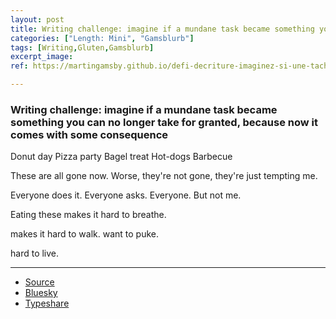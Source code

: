 ```yaml
---
layout: post
title: Writing challenge: imagine if a mundane task became something you can no longer take for granted, because now it comes with some consequence
categories: ["Length: Mini", "Gamsblurb"]
tags: [Writing,Gluten,Gamsblurb]
excerpt_image: 
ref: https://martingamsby.github.io/defi-decriture-imaginez-si-une-tache-banale-devenait-quelque-chose-que-vous-ne-pouvez-plus-tenir-pour-acquis-car-elle-comporte-desormais-des-consequences

---
```


### **Writing challenge: imagine if a mundane task became something you can no longer take for granted, because now it comes with some consequence**

Donut day
Pizza party
Bagel treat
Hot-dogs Barbecue

These are all gone now.
Worse, they're not gone, they're just tempting me.

Everyone does it.
Everyone asks.
Everyone.
But not me.

Eating these makes it hard to breathe.

makes it hard to walk.
want to puke.

hard to live.

---

- [Source](https://bsky.app/profile/rhubarbpiart.bsky.social/post/3la55juocmr22)
- [Bluesky](https://bsky.app/profile/martingamsby.bsky.social/post/3la645nvj5s2q)
- [Typeshare](https://typeshare.co/martingamsby/posts/cm33slhff010rl20ce7spvg4e)

